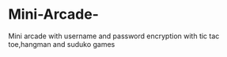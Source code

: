 # Mini-Arcade-
Mini arcade with username and password encryption with tic tac toe,hangman and suduko games
